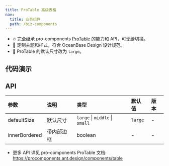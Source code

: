 ```yaml
---
title: ProTable 高级表格
nav:
  title: 业务组件
  path: /biz-components
---
```


- 🔥 完全继承 pro-components [ProTable](https://procomponents.ant.design/components/table) 的能力和 API，可无缝切换。
- 💄 定制主题和样式，符合 OceanBase Design 设计规范。
- 📢 ProTable 的默认尺寸改为 `large`。

## 代码演示

<!-- prettier-ignore -->
<code src="./demo/basic.tsx" title="基本"></code>
<code src="./demo/light-filter.tsx" title="轻量筛选"></code>
<code src="./demo/expandable.tsx" title="可展开表格"></code>
<code src="./demo/bordered.tsx" title="带边框"></code>
<code src="./demo/inner-bordered.tsx" title="带内部边框"></code>
<code src="./demo/empty.tsx" title="空状态"></code>

## API

| 参数          | 说明       | 类型                           | 默认值  | 版本 |
| :------------ | :--------- | :----------------------------- | :------ | :--- |
| defaultSize   | 默认尺寸   | `large` \| `middle` \| `small` | `large` | -    |
| innerBordered | 带内部边框 | boolean                        | -       | -    |

- 更多 API 详见 pro-components ProTable 文档: https://procomponents.ant.design/components/table
